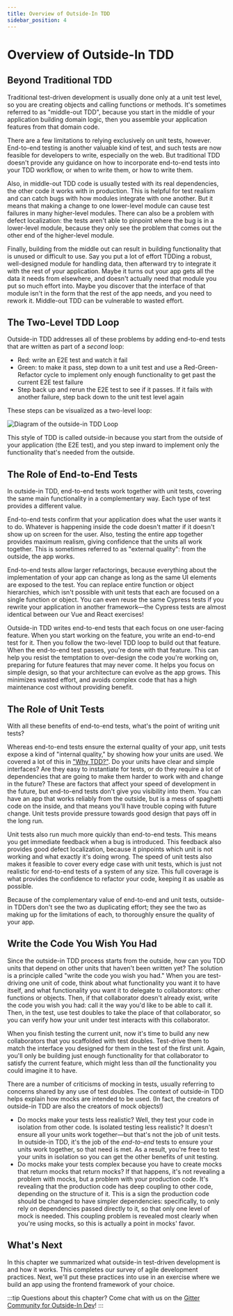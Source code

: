 ```yaml
---
title: Overview of Outside-In TDD
sidebar_position: 4
---
```


# Overview of Outside-In TDD

## Beyond Traditional TDD
Traditional test-driven development is usually done only at a unit test level, so you are creating objects and calling functions or methods. It's sometimes referred to as "middle-out TDD", because you start in the middle of your application building domain logic, then you assemble your application features from that domain code.

There are a few limitations to relying exclusively on unit tests, however. End-to-end testing is another valuable kind of test, and such tests are now feasible for developers to write, especially on the web. But traditional TDD doesn't provide any guidance on how to incorporate end-to-end tests into your TDD workflow, or when to write them, or how to write them.

Also, in middle-out TDD code is usually tested with its real dependencies, the other code it works with in production. This is helpful for test realism and can catch bugs with how modules integrate with one another. But it means that making a change to one lower-level module can cause test failures in many higher-level modules. There can also be a problem with defect localization: the tests aren't able to pinpoint where the bug is in a lower-level module, because they only see the problem that comes out the other end of the higher-level module.

Finally, building from the middle out can result in building functionality that is unused or difficult to use. Say you put a lot of effort TDDing a robust, well-designed module for handling data, then afterward try to integrate it with the rest of your application. Maybe it turns out your app gets all the data it needs from elsewhere, and doesn't actually need that module you put so much effort into. Maybe you discover that the interface of that module isn't in the form that the rest of the app needs, and you need to rework it. Middle-out TDD can be vulnerable to wasted effort.

## The Two-Level TDD Loop
Outside-in TDD addresses all of these problems by adding end-to-end tests that are written as part of a *second* loop:

- Red: write an E2E test and watch it fail
- Green: to make it pass, step down to a unit test and use a Red-Green-Refactor cycle to implement only enough functionality to get past the current E2E test failure
- Step back up and rerun the E2E test to see if it passes. If it fails with another failure, step back down to the unit test level again

These steps can be visualized as a two-level loop:

<img src="/images/loop-e2e.png" alt="Diagram of the outside-in TDD Loop" class="centered" />

This style of TDD is called outside-in because you start from the outside of your application (the E2E test), and you step inward to implement only the functionality that's needed from the outside.

## The Role of End-to-End Tests
In outside-in TDD, end-to-end tests work together with unit tests, covering the same main functionality in a complementary way. Each type of test provides a different value.

End-to-end tests confirm that your application does what the user wants it to do. Whatever is happening inside the code doesn't matter if it doesn't show up on screen for the user. Also, testing the entire app together provides maximum realism, giving confidence that the units all work together. This is sometimes referred to as "external quality": from the outside, the app works.

End-to-end tests allow larger refactorings, because everything about the implementation of your app can change as long as the same UI elements are exposed to the test. You can replace entire function or object hierarchies, which isn't possible with unit tests that each are focused on a single function or object. You can even reuse the same Cypress tests if you rewrite your application in another framework—the Cypress tests are almost identical between our Vue and React exercises!

Outside-in TDD writes end-to-end tests that each focus on one user-facing feature. When you start working on the feature, you write an end-to-end test for it. Then you follow the two-level TDD loop to build out that feature. When the end-to-end test passes, you're done with that feature. This can help you resist the temptation to over-design the code you're working on, preparing for future features that may never come. It helps you focus on simple design, so that your architecture can evolve as the app grows. This minimizes wasted effort, and avoids complex code that has a high maintenance cost without providing benefit.

## The Role of Unit Tests
With all these benefits of end-to-end tests, what's the point of writing unit tests?

Whereas end-to-end tests ensure the external quality of your app, unit tests expose a kind of "internal quality," by showing how your units are used. We covered a lot of this in ["Why TDD?"](/why-tdd.html). Do your units have clear and simple interfaces? Are they easy to instantiate for tests, or do they require a lot of dependencies that are going to make them harder to work with and change in the future? These are factors that affect your speed of development in the future, but end-to-end tests don't give you visibility into them. You can have an app that works reliably from the outside, but is a mess of spaghetti code on the inside, and that means you'll have trouble coping with future change. Unit tests provide pressure towards good design that pays off in the long run.

Unit tests also run much more quickly than end-to-end tests. This means you get immediate feedback when a bug is introduced. This feedback also provides good defect localization, because it pinpoints which unit is not working and what exactly it's doing wrong. The speed of unit tests also makes it feasible to cover every edge case with unit tests, which is just not realistic for end-to-end tests of a system of any size. This full coverage is what provides the confidence to refactor your code, keeping it as usable as possible.

Because of the complementary value of end-to-end and unit tests, outside-in TDDers don't see the two as duplicating effort; they see the two as making up for the limitations of each, to thoroughly ensure the quality of your app.

## Write the Code You Wish You Had
Since the outside-in TDD process starts from the outside, how can you TDD units that depend on other units that haven't been written yet? The solution is a principle called "write the code you wish you had." When you are test-driving one unit of code, think about what functionality you want it to have itself, and what functionality you want it to delegate to collaborators: other functions or objects. Then, if that collaborator doesn't already exist, write the code you wish you had: call it the way you'd like to be able to call it. Then, in the test, use test doubles to take the place of that collaborator, so you can verify how your unit under test interacts with this collaborator.

When you finish testing the current unit, now it's time to build any new collaborators that you scaffolded with test doubles. Test-drive them to match the interface you designed for them in the test of the first unit. Again, you'll only be building just enough functionality for that collaborator to satisfy the current feature, which might less than *all* the functionality you could imagine it to have.

There are a number of criticisms of mocking in tests, usually referring to concerns shared by any use of test doubles. The context of outside-in TDD helps explain how mocks are intended to be used. (In fact, the creators of outside-in TDD are also the creators of mock objects!)

- Do mocks make your tests less realistic? Well, they test your code in isolation from other code. Is isolated testing less realistic? It doesn't ensure all your units work together—but that's not the job of unit tests. In outside-in TDD, it's the job of the *end-to-end* tests to ensure your units work together, so that need is met. As a result, you're free to test your units in isolation so you can get the other benefits of unit testing.
- Do mocks make your tests complex because you have to create mocks that return mocks that return mocks? If that happens, it's not revealing a problem with mocks, but a problem with your production code. It's revealing that the production code has deep coupling to other code, depending on the structure of it. This is a sign the production code should be changed to have simpler dependencies: specifically, to only rely on dependencies passed directly to it, so that only one level of mock is needed. This coupling problem is revealed most clearly when you're using mocks, so this is actually a point in mocks' favor.

## What's Next

In this chapter we summarized what outside-in test-driven development is and how it works. This completes our survey of agile development practices. Next, we'll put these practices into use in an exercise where we build an app using the frontend framework of your choice.

:::tip
Questions about this chapter? Come chat with us on the [Gitter Community for Outside-In Dev](https://gitter.im/outsideindev/community)!
:::
